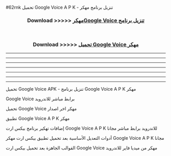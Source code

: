 #62rnk تحميل Google Voice  A P K - تنزيل برنامج مهكر



<div align="center">
<h3>Download >>>>> <a href="https://runaway1.web.app/?sq=Google Voice ">مهكرGoogle Voice  تنزيل برنامج</a></h3><br>

<h3>Download >>>>> <a href="https://runaway1.web.app/?sq=Google Voice ">تحميل Google Voice  مهكر</a></h3>
</div>


----------------------------------------------------------

----------------------------------------------------------

----------------------------------------------------------

----------------------------------------------------------

----------------------------------------------------------

----------------------------------------------------------

----------------------------------------------------------

تحميل Google Voice  APK - تنزيل برنامج Google Voice  A P K مهكر

Google Voice  برابط مباشر للاندرويد

تحميل Google Voice  مهكر اخر اصدار

تطبيق Google Voice  A P K مهكر

إضافات تهكير برنامج بيكس ارت Google Voice  A P K للاندرويد برابط مباشر مجانا

أدوات التعديل الأساسية بعد تحميل تطبيق بيكس ارت مهكر Google Voice  A P K مجانا

القوالب الجاهزة بعد تحميل بيكس ارت Google Voice  مهكر من ميديا فاير للاندرويد



